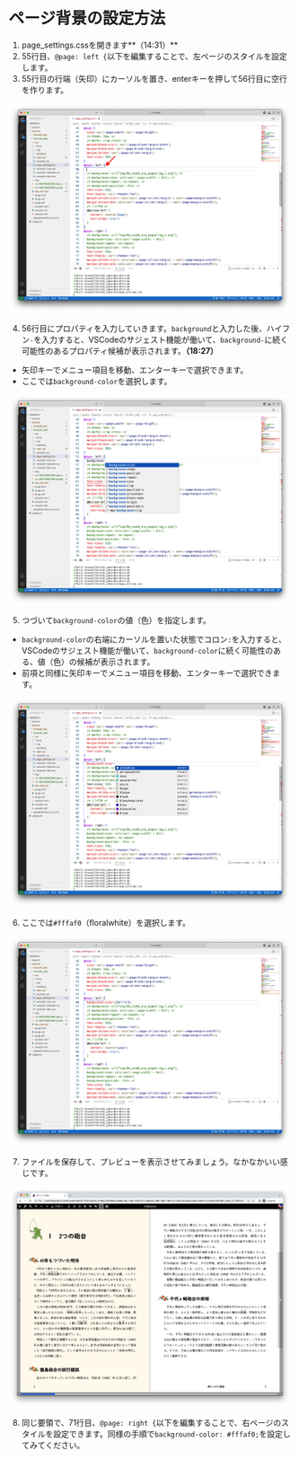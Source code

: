 # ページ背景の設定方法

1. page_settings.cssを開きます**（14:31）**
2. 55行目、`@page: left {`以下を編集することで、左ページのスタイルを設定します。
3. 55行目の行端（矢印）にカーソルを置き、enterキーを押して56行目に空行を作ります。

![](./images/4-create-your-book-in-vivliostyle-2/2-page-background-settings/4-2-1.png)

4. 56行目にプロパティを入力していきます。`background`と入力した後、ハイフン`-`を入力すると、VSCodeのサジェスト機能が働いて、`background-`に続く可能性のあるプロパティ候補が表示されます。**（18:27）**
  - 矢印キーでメニュー項目を移動、エンターキーで選択できます。
  - ここでは`background-color`を選択します。

![](./images/4-create-your-book-in-vivliostyle-2/2-page-background-settings/4-2-2.png)

5. つづいて`background-color`の値（色）を指定します。
  - `background-color`の右端にカーソルを置いた状態でコロン`:`を入力すると、VSCodeのサジェスト機能が働いて、`background-color`に続く可能性のある、値（色）の候補が表示されます。
  - 前項と同様に矢印キーでメニュー項目を移動、エンターキーで選択できます。

![](./images/4-create-your-book-in-vivliostyle-2/2-page-background-settings/4-2-3.png)

6. ここでは`#fffaf0`（floralwhite）を選択します。

![](./images/4-create-your-book-in-vivliostyle-2/2-page-background-settings/4-2-4.png)

7. ファイルを保存して、プレビューを表示させてみましょう。なかなかいい感じです。

![](./images/4-create-your-book-in-vivliostyle-2/2-page-background-settings/4-2-5.png)

8. 同じ要領で、71行目、`@page: right {`以下を編集することで、右ページのスタイルを設定できます。同様の手順で`background-color: #fffaf0;`を設定してみてください。